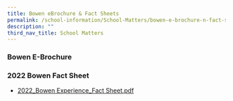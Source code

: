```yaml
---
title: Bowen eBrochure & Fact Sheets
permalink: /school-information/School-Matters/bowen-e-brochure-n-fact-sheet
description: ""
third_nav_title: School Matters
---
```

### Bowen E-Brochure


### 2022 Bowen Fact Sheet

* [2022_Bowen Experience_Fact Sheet.pdf](/files/2022_Bowen%20Experience_Fact%20Sheet.pdf)